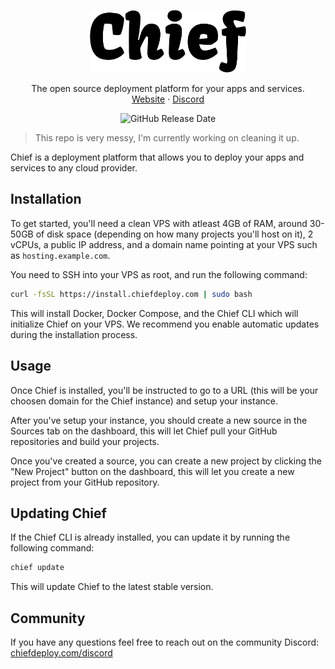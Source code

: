 <p align="center">
  <p align="center">
    <picture>
      <source media="(prefers-color-scheme: dark)" srcset="https://raw.githubusercontent.com/chiefdeploy/chief/main/assets/chief-logo-white.png">
      <source media="(prefers-color-scheme: light)" srcset="https://raw.githubusercontent.com/chiefdeploy/chief/main/assets/chief-logo-black.png">
      <img alt="Chief" src="https://raw.githubusercontent.com/chiefdeploy/chief/main/assets/chief-logo-black.png" width="250px">
    </picture>
  </p>

  <p align="center">
    The open source deployment platform for your apps and services.
    <br />
    <a href="https://chiefdeploy.com">Website</a>
    ·
    <a href="https://chiefdeploy.com/discord">Discord</a>
  </p>
</p>

<p align="center">
  <img alt="GitHub Release Date" src="https://img.shields.io/github/v/release/chiefdeploy/chief?sort=date&display_name=release">
</p>

> This repo is very messy, I'm currently working on cleaning it up.

Chief is a deployment platform that allows you to deploy your apps and services to any cloud provider.

## Installation

To get started, you'll need a clean VPS with atleast 4GB of RAM, around 30-50GB of disk space (depending on how many projects you'll host on it), 2 vCPUs, a public IP address, and a domain name pointing at your VPS such as `hosting.example.com`.

You need to SSH into your VPS as root, and run the following command:

```bash
curl -fsSL https://install.chiefdeploy.com | sudo bash
```

This will install Docker, Docker Compose, and the Chief CLI which will initialize Chief on your VPS. We recommend you enable automatic updates during the installation process.

## Usage

Once Chief is installed, you'll be instructed to go to a URL (this will be your choosen domain for the Chief instance) and setup your instance.

After you've setup your instance, you should create a new source in the Sources tab on the dashboard, this will let Chief pull your GitHub repositories and build your projects.

Once you've created a source, you can create a new project by clicking the "New Project" button on the dashboard, this will let you create a new project from your GitHub repository.

## Updating Chief

If the Chief CLI is already installed, you can update it by running the following command:

```bash
chief update
```

This will update Chief to the latest stable version.

## Community

If you have any questions feel free to reach out on the community Discord: [chiefdeploy.com/discord](https://chiefdeploy.com/discord)